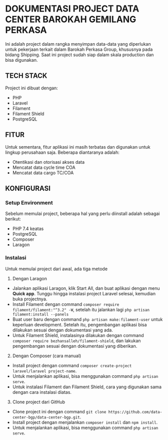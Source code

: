 # DOKUMENTASI PROJECT DATA CENTER BAROKAH GEMILANG PERKASA

Ini adalah project dalam rangka menyimpan data-data yang diperlukan untuk pekerjaan terkait dalam Barokah Perkasa Group, khususnya pada bidang Shipping. Saat ini project sudah siap dalam skala production dan bisa digunakan.

## TECH STACK

Project ini dibuat dengan:

-   PHP
-   Laravel
-   Filament
-   Filament Shield
-   PostgreSQL

## FITUR

Untuk sementara, fitur aplikasi ini masih terbatas dan digunakan untuk lingkup perusahaan saja. Beberapa diantaranya adalah:

-   Otentikasi dan otorisasi akses data
-   Mencatat data cycle time COA
-   Mencatat data cargo TC/COA

## KONFIGURASI

### Setup Environment

Sebelum memulai project, beberapa hal yang perlu diinstall adalah sebagai berikut:

-   PHP 7.4 keatas
-   PostgreSQL
-   Composer
-   Laragon

### Instalasi

Untuk memulai project dari awal, ada tiga metode

1. Dengan Laragon

-   Jalankan aplikasi Laragon, klik Start All, dan buat aplikasi dengan menu **Quick app**. Tunggu hingga instalasi project Laravel selesai, kemudian buka projectnya.
-   Install Filament dengan command `composer require filament/filament:"^3.2" -W`, setelah itu jalankan lagi `php artisan filament:install --panels`
-   Buat user baru dengan command `php artisan make:filament-user` untuk keperluan development. Setelah itu, pengembangan aplikasi bisa dilakukan sesuai dengan dokumentasi yang ada.
-   Untuk Filament Shield, instalasinya dilakukan dengan command `composer require bezhansalleh/filament-shield`, dan lakukan pengembangan sesuai dengan dokumentasi yang diberikan.

2. Dengan Composer (cara manual)

-   Install project dengan command `composer create-project laravel/laravel project-name`.
-   Untuk menjalankan aplikasi, bisa menggunakan command `php artisan serve`.
-   Untuk instalasi Filament dan Filament Shield, cara yang digunakan sama dengan cara instalasi diatas.

3. Clone project dari GitHub

-   Clone project ini dengan command `git clone https://github.com/data-center-bgp/data-center-bgp.git`.
-   Install project dengan menjalankan `composer install` dan `npm install`.
-   Untuk menjalankan aplikasi, bisa menggunakan command `php artisan serve`.
